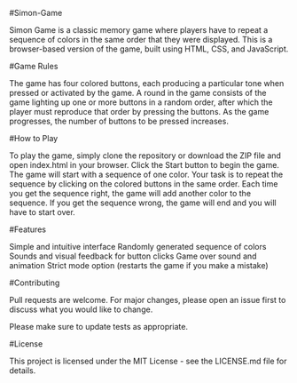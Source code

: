 #Simon-Game

  Simon Game is a classic memory game where players have to repeat a sequence of colors in the same order that they were displayed. This is a browser-based version of the game, built using HTML, CSS, and JavaScript.

#Game Rules

  The game has four colored buttons, each producing a particular tone when pressed or activated by the game. A round in the game consists of the game lighting up one or more buttons in a random order, after which the player must reproduce that order by pressing the buttons. As the game progresses, the number of buttons to be pressed increases.

#How to Play

  To play the game, simply clone the repository or download the ZIP file and open index.html in your browser. Click the Start button to begin the game. The game will start with a sequence of one color. Your task is to repeat the sequence by clicking on the colored buttons in the same order. Each time you get the sequence right, the game will add another color to the sequence. If you get the sequence wrong, the game will end and you will have to start over.

#Features

  Simple and intuitive interface
  Randomly generated sequence of colors
  Sounds and visual feedback for button clicks
  Game over sound and animation
  Strict mode option (restarts the game if you make a mistake)

#Contributing

  Pull requests are welcome. For major changes, please open an issue first to discuss what you would like to change.

  Please make sure to update tests as appropriate.

#License

  This project is licensed under the MIT License - see the LICENSE.md file for details.
